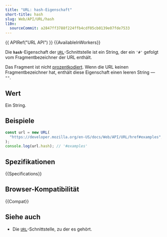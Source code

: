 ```yaml
---
title: "URL: hash-Eigenschaft"
short-title: hash
slug: Web/API/URL/hash
l10n:
  sourceCommit: a2847ff3788f224ffb4cdf05cb0139e07fde7533
---
```


{{ APIRef("URL API") }} {{AvailableInWorkers}}

Die **`hash`**-Eigenschaft der [`URL`](/de/docs/Web/API/URL)-Schnittstelle ist ein String, der ein `'#'` gefolgt vom Fragmentbezeichner der URL enthält.

Das Fragment ist nicht [prozentkodiert](/de/docs/Glossary/Percent-encoding). Wenn die URL keinen Fragmentbezeichner hat, enthält diese Eigenschaft einen leeren String — `""`.

## Wert

Ein String.

## Beispiele

```js
const url = new URL(
  "https://developer.mozilla.org/en-US/docs/Web/API/URL/href#examples",
);
console.log(url.hash); // '#examples'
```

## Spezifikationen

{{Specifications}}

## Browser-Kompatibilität

{{Compat}}

## Siehe auch

- Die [`URL`](/de/docs/Web/API/URL)-Schnittstelle, zu der es gehört.
